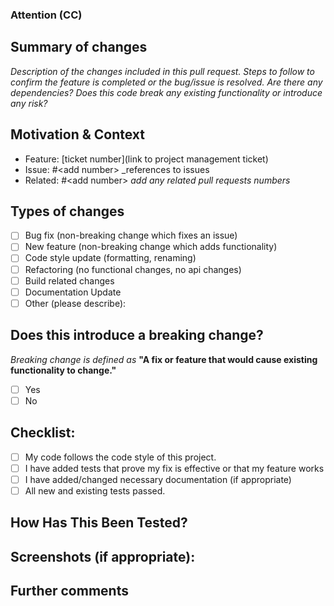 <!-- If you're unsure about any question, don't hesitate to ask. We're here to help! This is simply a reminder of what we are going to look for before merging your code. -->

### Attention (CC)

<!--- Bring to the attention of others -->

## Summary of changes

_Description of the changes included in this pull request. Steps to follow to confirm the feature is completed or the bug/issue is resolved. Are there any dependencies? Does this code break any existing functionality or introduce any risk?_

## Motivation & Context

- Feature: [ticket number](link to project management ticket)
- Issue: #\<add number\> \_references to issues
- Related: #\<add number\> _add any related pull requests numbers_

## Types of changes

<!--- What types of changes does your code introduce? Put an `x` in all the boxes that apply: -->

- [ ] Bug fix (non-breaking change which fixes an issue)
- [ ] New feature (non-breaking change which adds functionality)
- [ ] Code style update (formatting, renaming)
- [ ] Refactoring (no functional changes, no api changes)
- [ ] Build related changes
- [ ] Documentation Update
- [ ] Other (please describe):

## Does this introduce a breaking change?

_Breaking change is defined as_ **"A fix or feature that would cause existing functionality to change."**

- [ ] Yes
- [ ] No

<!--- If this introduces a breaking change, please describe the impact and migration path for existing modules below. -->

## Checklist:

<!--- Put an `x` in the boxes that apply. -->

- [ ] My code follows the code style of this project.
- [ ] I have added tests that prove my fix is effective or that my feature works
- [ ] I have added/changed necessary documentation (if appropriate)
- [ ] All new and existing tests passed.

## How Has This Been Tested?

<!--- Please describe in detail how you tested your changes. -->
<!--- Include details of your testing environment, and the tests you ran to -->
<!--- see how your change affects other areas of the code, etc. -->

## Screenshots (if appropriate):

## Further comments

<!--- If this is a relatively large or complex change, kick off the discussion by explaining why you chose the solution you did and what alternatives you considered, etc... -->
